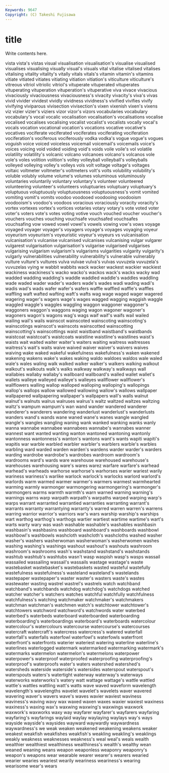 ```yaml
---
Keywords: 9647 
Copyright: (C) Takeshi Fujisawa
---
```


# title

Write contents here.

vista vista's vistas visual visualisation visualisation's visualise visualised visualises visualising
visually visual's visuals vital vitalise vitalised vitalises vitalising vitality vitality's
vitally vitals vitals's vitamin vitamin's vitamins vitiate vitiated vitiates vitiating
vitiation vitiation's viticulture viticulture's vitreous vitriol vitriolic vitriol's vituperate vituperated
vituperates vituperating vituperation vituperation's vituperative viva vivace vivacious vivaciously vivaciousness
vivaciousness's vivacity vivacity's viva's vivas vivid vivider vividest vividly vividness
vividness's vivified vivifies vivify vivifying viviparous vivisection vivisection's vixen vixenish
vixen's vixens viz vizier vizier's viziers vizor vizor's vizors vocabularies
vocabulary vocabulary's vocal vocalic vocalisation vocalisation's vocalisations vocalise vocalised vocalises
vocalising vocalist vocalist's vocalists vocally vocal's vocals vocation vocational vocation's
vocations vocative vocative's vocatives vociferate vociferated vociferates vociferating vociferation vociferation's
vociferous vociferously vodka vodka's vogue vogue's vogues voguish voice voiced
voiceless voicemail voicemail's voicemails voice's voices voicing void voided voiding
void's voids voile voile's vol volatile volatility volatility's volcanic volcano
volcanoes volcano's volcanos vole vole's voles volition volition's volley volleyball
volleyball's volleyballs volleyed volleying volley's volleys vols volt voltage voltage's
voltages voltaic voltmeter voltmeter's voltmeters volt's volts volubility volubility's voluble
volubly volume volume's volumes voluminous voluminously voluntaries voluntarily voluntary voluntary's
volunteer volunteered volunteering volunteer's volunteers voluptuaries voluptuary voluptuary's voluptuous voluptuously
voluptuousness voluptuousness's vomit vomited vomiting vomit's vomits voodoo voodooed voodooing
voodooism voodooism's voodoo's voodoos voracious voraciously voracity voracity's vortex vortexes
vortex's vortices votaries votary votary's vote voted voter voter's voters
vote's votes voting votive vouch vouched voucher voucher's vouchers vouches
vouching vouchsafe vouchsafed vouchsafes vouchsafing vow vowed vowel vowel's vowels
vowing vow's vows voyage voyaged voyager voyager's voyagers voyage's voyages
voyaging voyeur voyeurism voyeurism's voyeuristic voyeur's voyeurs vs vulcanisation vulcanisation's
vulcanise vulcanised vulcanises vulcanising vulgar vulgarer vulgarest vulgarisation vulgarisation's vulgarise
vulgarised vulgarises vulgarising vulgarism vulgarism's vulgarisms vulgarities vulgarity vulgarity's vulgarly
vulnerabilities vulnerability vulnerability's vulnerable vulnerably vulture vulture's vultures vulva vulvae
vulva's vulvas vuvuzela vuvuzela's vuvuzelas vying w wabbit wabbits wack
wacker wackest wackier wackiest wackiness wackiness's wacko wacko's wackos wack's
wacks wacky wad wadded wadding wadding's waddle waddled waddle's waddles
waddling wade waded wader wader's waders wade's wades wadi wading
wadi's wadis wad's wads wafer wafer's wafers waffle waffled waffle's
waffles waffling waft wafted wafting waft's wafts wag wage waged
wager wagered wagering wager's wagers wage's wages wagged wagging waggish
waggle waggled waggle's waggles waggling waggon waggoner waggoner's waggoners waggon's
waggons waging wagon wagoner wagoner's wagoners wagon's wagons wag's wags
waif waif's waifs wail wailed wailing wail's wails wainscot wainscoted
wainscoting wainscoting's wainscotings wainscot's wainscots wainscotted wainscotting wainscotting's wainscottings waist
waistband waistband's waistbands waistcoat waistcoat's waistcoats waistline waistline's waistlines waist's
waists wait waited waiter waiter's waiters waiting waitress waitresses waitress's
wait's waits waive waived waiver waiver's waivers waives waiving wake
waked wakeful wakefulness wakefulness's waken wakened wakening wakens wake's wakes
waking waldo waldoes waldos wale waled wale's wales waling walk
walked walker walker's walkers walking walkout walkout's walkouts walk's walks
walkway walkway's walkways wall wallabies wallaby wallaby's wallboard wallboard's walled
wallet wallet's wallets walleye walleyed walleye's walleyes wallflower wallflower's wallflowers
walling wallop walloped walloping walloping's wallopings wallop's wallops wallow wallowed
wallowing wallow's wallows wallpaper wallpapered wallpapering wallpaper's wallpapers wall's walls
walnut walnut's walnuts walrus walruses walrus's waltz waltzed waltzes waltzing
waltz's wampum wampum's wan wand wander wandered wanderer wanderer's wanderers
wandering wanderlust wanderlust's wanderlusts wanders wand's wands wane waned wane's
wanes wangle wangled wangle's wangles wangling waning wank wanked wanking
wanks wanly wanna wannabe wannabee wannabees wannabe's wannabes wanner wannest
want wanted wanting wanton wantoned wantoning wantonly wantonness wantonness's wanton's
wantons want's wants wapiti wapiti's wapitis war warble warbled warbler
warbler's warblers warble's warbles warbling ward warded warden warden's wardens
warder warder's warders warding wardrobe wardrobe's wardrobes wardroom wardroom's wardrooms
ward's wards ware warehouse warehoused warehouse's warehouses warehousing ware's wares
warez warfare warfare's warhead warhead's warheads warhorse warhorse's warhorses warier
wariest warily wariness wariness's warlike warlock warlock's warlocks warlord warlord's
warlords warm warmed warmer warmer's warmers warmest warmhearted warming warmly
warmonger warmongering warmongering's warmonger's warmongers warms warmth warmth's warn warned
warning warning's warnings warns warp warpath warpath's warpaths warped warping
warp's warps warrant warranted warrantied warranties warranting warrant's warrants warranty
warrantying warranty's warred warren warren's warrens warring warrior warrior's warriors
war's wars warship warship's warships wart warthog warthog's warthogs wartier
wartiest wartime wartime's wart's warts warty wary was wash washable
washable's washables washbasin washbasin's washbasins washboard washboard's washboards washbowl washbowl's
washbowls washcloth washcloth's washcloths washed washer washer's washers washerwoman washerwoman's
washerwomen washes washing washing's washings washout washout's washouts washroom washroom's
washrooms wash's washstand washstand's washstands washtub washtub's washtubs wasn't wasp
waspish wasp's wasps wassail wassailed wassailing wassail's wassails wastage wastage's
waste wastebasket wastebasket's wastebaskets wasted wasteful wastefully wastefulness wastefulness's wasteland
wasteland's wastelands wastepaper wastepaper's waster waster's wasters waste's wastes wastewater
wasting wastrel wastrel's wastrels watch watchband watchband's watchbands watchdog watchdog's
watchdogs watched watcher watcher's watchers watches watchful watchfully watchfulness watchfulness's
watching watchmaker watchmaker's watchmakers watchman watchman's watchmen watch's watchtower watchtower's
watchtowers watchword watchword's watchwords water waterbed waterbed's waterbeds waterboard waterboarded
waterboarding waterboarding's waterboardings waterboard's waterboards watercolour watercolour's watercolours watercourse watercourse's
watercourses watercraft watercraft's watercress watercress's watered waterfall waterfall's waterfalls waterfowl
waterfowl's waterfowls waterfront waterfront's waterfronts waterier wateriest watering waterline waterline's
waterlines waterlogged watermark watermarked watermarking watermark's watermarks watermelon watermelon's watermelons
waterpower waterpower's waterproof waterproofed waterproofing waterproofing's waterproof's waterproofs water's waters
watershed watershed's watersheds waterside waterside's watersides waterspout waterspout's waterspouts waters's
watertight waterway waterway's waterways waterworks waterworks's watery watt wattage wattage's
wattle wattled wattle's wattles wattling watt's watts wave waved waveform
wavelength wavelength's wavelengths wavelet wavelet's wavelets waver wavered wavering waver's
wavers wave's waves wavier waviest waviness waviness's waving wavy wax
waxed waxen waxes waxier waxiest waxiness waxiness's waxing wax's waxwing
waxwing's waxwings waxwork waxwork's waxworks waxy way wayfarer wayfarer's wayfarers
wayfaring wayfaring's wayfarings waylaid waylay waylaying waylays way's ways wayside
wayside's waysides wayward waywardly waywardness waywardness's we weak weaken weakened
weakening weakens weaker weakest weakfish weakfishes weakfish's weakling weakling's weaklings
weakly weakness weaknesses weakness's weal weal's weals wealth wealthier wealthiest
wealthiness wealthiness's wealth's wealthy wean weaned weaning weans weapon weaponless
weaponry weaponry's weapon's weapons wear wearable wearer wearer's wearers wearied
wearier wearies weariest wearily weariness weariness's wearing wearisome wear's wears
